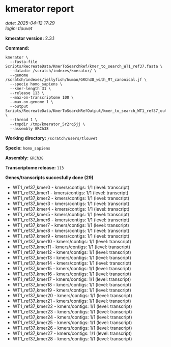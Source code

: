 # kmerator report
*date: 2025-04-12 17:29*  
*login: tlouvet*

**kmerator version:** 2.3.1

**Command:**

```
kmerator \
  --fasta-file Scripts/RecreateData/KmerToSearchRef/kmer_to_search_WT1_ref37.fasta \
  --datadir /scratch/indexes/kmerator/ \
  --genome /scratch/indexes/jellyfish/human/GRCh38_with_MT_canonical.jf \
  --specie homo_sapiens \
  --kmer-length 31 \
  --release 113 \
  --max-on-transcriptome 100 \
  --max-on-genome 1 \
  --output Scripts/RecreateData/KmerToSearchRefOutput/kmer_to_search_WT1_ref37_output \
  --thread 1 \
  --tmpdir /tmp/kmerator_5r2rq5jj \
  --assembly GRCh38
```

**Working directory:** `/scratch/users/tlouvet`

**Specie:** `homo_sapiens`

**Assembly:** `GRCh38`

**Transcriptome release:** `113`

**Genes/transcripts succesfully done (29)**

- WT1_ref37_kmer0 - kmers/contigs: 1/1 (level: transcript)
- WT1_ref37_kmer1 - kmers/contigs: 1/1 (level: transcript)
- WT1_ref37_kmer2 - kmers/contigs: 1/1 (level: transcript)
- WT1_ref37_kmer3 - kmers/contigs: 1/1 (level: transcript)
- WT1_ref37_kmer4 - kmers/contigs: 1/1 (level: transcript)
- WT1_ref37_kmer5 - kmers/contigs: 1/1 (level: transcript)
- WT1_ref37_kmer6 - kmers/contigs: 1/1 (level: transcript)
- WT1_ref37_kmer7 - kmers/contigs: 1/1 (level: transcript)
- WT1_ref37_kmer8 - kmers/contigs: 1/1 (level: transcript)
- WT1_ref37_kmer9 - kmers/contigs: 1/1 (level: transcript)
- WT1_ref37_kmer10 - kmers/contigs: 1/1 (level: transcript)
- WT1_ref37_kmer11 - kmers/contigs: 1/1 (level: transcript)
- WT1_ref37_kmer12 - kmers/contigs: 1/1 (level: transcript)
- WT1_ref37_kmer13 - kmers/contigs: 1/1 (level: transcript)
- WT1_ref37_kmer14 - kmers/contigs: 1/1 (level: transcript)
- WT1_ref37_kmer15 - kmers/contigs: 1/1 (level: transcript)
- WT1_ref37_kmer16 - kmers/contigs: 1/1 (level: transcript)
- WT1_ref37_kmer17 - kmers/contigs: 1/1 (level: transcript)
- WT1_ref37_kmer18 - kmers/contigs: 1/1 (level: transcript)
- WT1_ref37_kmer19 - kmers/contigs: 1/1 (level: transcript)
- WT1_ref37_kmer20 - kmers/contigs: 1/1 (level: transcript)
- WT1_ref37_kmer21 - kmers/contigs: 1/1 (level: transcript)
- WT1_ref37_kmer22 - kmers/contigs: 1/1 (level: transcript)
- WT1_ref37_kmer23 - kmers/contigs: 1/1 (level: transcript)
- WT1_ref37_kmer24 - kmers/contigs: 1/1 (level: transcript)
- WT1_ref37_kmer25 - kmers/contigs: 1/1 (level: transcript)
- WT1_ref37_kmer26 - kmers/contigs: 1/1 (level: transcript)
- WT1_ref37_kmer27 - kmers/contigs: 1/1 (level: transcript)
- WT1_ref37_kmer28 - kmers/contigs: 1/1 (level: transcript)
